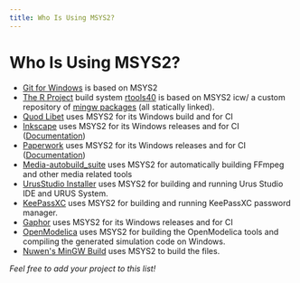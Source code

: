 ```yaml
---
title: Who Is Using MSYS2?
---
```

# Who Is Using MSYS2?

* [Git for Windows](https://gitforwindows.org/) is based on MSYS2
* [The R Project](https://www.r-project.org/) build system [rtools40](https://cran.r-project.org/bin/windows/Rtools) is based on MSYS2 icw/ a custom repository of [mingw packages](https://github.com/r-windows/rtools-packages) (all statically linked).
* [Quod Libet](https://quodlibet.readthedocs.io) uses MSYS2 for its Windows
  build and for CI
* [Inkscape](https://inkscape.org) uses MSYS2 for its Windows releases and for CI ([Documentation](https://wiki.inkscape.org/wiki/index.php?title=Compiling_Inkscape_on_Windows_with_MSYS2))
* [Paperwork](https://openpaper.work) uses MSYS2 for its Windows releases and for CI ([Documentation](https://gitlab.gnome.org/World/OpenPaperwork/paperwork/-/blob/master/doc/devel.windows.markdown))
* [Media-autobuild_suite](https://github.com/m-ab-s/media-autobuild_suite) uses MSYS2 for automatically building FFmpeg and other media related tools
* [UrusStudio Installer](https://github.com/UrusTeam/urusstudio_installer) uses MSYS2 for building and running Urus Studio IDE and URUS System.
* [KeePassXC](https://github.com/keepassxreboot/keepassxc) uses MSYS2 for building and running KeePassXC password manager.
* [Gaphor](https://gaphor.org) uses MSYS2 for its Windows releases and for CI
* [OpenModelica](https://openmodelica.org/) uses MSYS2 for building the OpenModelica tools and compiling the generated simulation code on Windows.
* [Nuwen's MinGW Build](https://nuwen.net/mingw.html) uses MSYS2 to build the files.

*Feel free to add your project to this list!*
